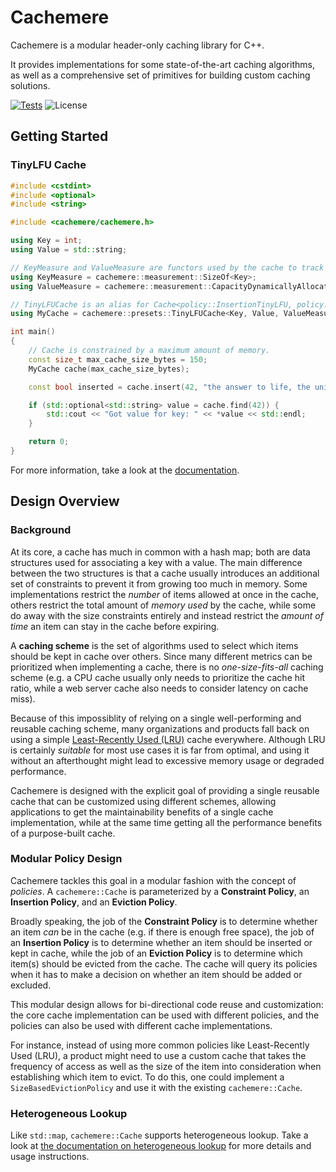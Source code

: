# Cachemere

Cachemere is a modular header-only caching library for C++.

It provides implementations for some state-of-the-art caching algorithms,
as well as a comprehensive set of primitives for building custom caching solutions.

[![Tests](https://github.com/coveooss/cachemere/actions/workflows/test.yml/badge.svg)](https://github.com/coveooss/cachemere/actions/workflows/test.yml)
![License](https://img.shields.io/github/license/coveooss/cachemere)

## Getting Started

### TinyLFU Cache

```cpp
#include <cstdint>
#include <optional>
#include <string>

#include <cachemere/cachemere.h>

using Key = int;
using Value = std::string;

// KeyMeasure and ValueMeasure are functors used by the cache to track the amount of memory used by its contents.
using KeyMeasure = cachemere::measurement::SizeOf<Key>;
using ValueMeasure = cachemere::measurement::CapacityDynamicallyAllocated<Value>;

// TinyLFUCache is an alias for Cache<policy::InsertionTinyLFU, policy::EvictionSegmentedLRU>.
using MyCache = cachemere::presets::TinyLFUCache<Key, Value, ValueMeasure, KeyMeasure>;

int main()
{
    // Cache is constrained by a maximum amount of memory.
    const size_t max_cache_size_bytes = 150;
    MyCache cache(max_cache_size_bytes);

    const bool inserted = cache.insert(42, "the answer to life, the universe, and everything");

    if (std::optional<std::string> value = cache.find(42)) {
        std::cout << "Got value for key: " << *value << std::endl;
    }

    return 0;
}
```

For more information, take a look at the [documentation](https://coveooss.github.io/cachemere/).

## Design Overview

### Background

At its core, a cache has much in common with a hash map; both are data structures used for associating a key with a
value.
The main difference between the two structures is that a cache usually introduces an additional set of constraints to
prevent it
from growing too much in memory.
Some implementations restrict the _number_ of items allowed at once in the cache, others restrict the
total amount of _memory used_ by the cache, while some do away with the size constraints entirely and instead restrict
the _amount of time_ an item can stay
in the cache before expiring.

A **caching scheme** is the set of algorithms used to select which items should be kept in cache over others.
Since many different metrics can be prioritized when implementing a cache, there is no _one-size-fits-all_ caching
scheme (e.g. a CPU cache usually only needs to prioritize the cache hit ratio, while a web server cache also needs to
consider latency on cache miss).

Because of this impossiblity of relying on a single well-performing and reusable caching scheme, many organizations and
products fall back on using a
simple [Least-Recently Used (LRU)](https://en.wikipedia.org/wiki/Cache_replacement_policies#Least_recently_used_(LRU))
cache everywhere. Although LRU is certainly _suitable_ for most use cases it is far from optimal, and using it without
an afterthought might lead to excessive memory usage or degraded performance.

Cachemere is designed with the explicit goal of providing a single reusable cache that can be customized using different
schemes, allowing applications to get the maintainability benefits of a single cache implementation, while at the same
time getting all the performance benefits of a purpose-built cache.

### Modular Policy Design

Cachemere tackles this goal in a modular fashion with the concept of _policies_. A `cachemere::Cache` is parameterized
by a **Constraint Policy**, an **Insertion Policy**, and an **Eviction Policy**.

Broadly speaking, the job of the **Constraint Policy** is to determine whether an item _can_ be in the cache (e.g. if
there is enough free space), the job of an **Insertion Policy** is to determine whether an item should be inserted or
kept in cache, while the job of an **Eviction
Policy** is to determine which item(s) should be evicted from the cache. The cache will query its policies when it has
to make a
decision on whether an item should be added or excluded.

This modular design allows for bi-directional code reuse and customization: the core cache implementation can be used
with different policies, and the
policies can also be used with different cache implementations.

For instance, instead of using more common policies like Least-Recently Used (LRU),
a product might need to use a custom cache that takes the frequency of access as well as the size of the item into
consideration when establishing which item to evict. To do this, one could implement a `SizeBasedEvictionPolicy` and use
it with the existing `cachemere::Cache`.

### Heterogeneous Lookup

Like `std::map`, `cachemere::Cache` supports heterogeneous lookup. Take a look
at [the documentation on heterogeneous lookup](https://coveooss.github.io/cachemere/heterogeneousLookup.html) for more
details and usage instructions.